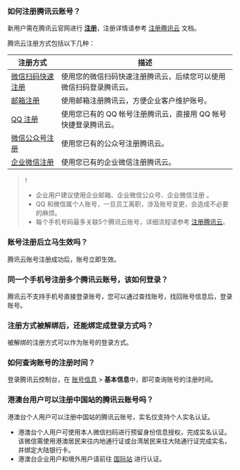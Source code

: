 ### 如何注册腾讯云账号？
新用户需在腾讯云官网进行 [**注册**](https://cloud.tencent.com/register?s_url=https%3A%2F%2Fcloud.tencent.com%2F)，注册详情请参考 [注册腾讯云](https://cloud.tencent.com/document/product/378/17985) 文档。

腾讯云注册方式包括以下几种：

| 注册方式         | 描述                                                         |
| ---------------- | ------------------------------------------------------------ |
| [微信扫码快速注册](https://cloud.tencent.com/document/product/378/17985#UseWeChatRegister) | 使用您的微信扫码快速注册腾讯云，后续您可以使用微信扫码登录腾讯云。 |
| [邮箱注册](https://cloud.tencent.com/document/product/378/17985#UseEmailRegister)         | 使用邮箱注册腾讯云，方便企业客户维护账号。                     |
| [QQ 注册](https://cloud.tencent.com/document/product/378/17985#UseQQRegister)          | 使用您已有的 QQ 帐号注册腾讯云，直接用 QQ 帐号快捷登录腾讯云。     |
| [微信公众号注册](https://cloud.tencent.com/document/product/378/17985#UseWeChatPublicRegister)  | 使用您已有的公众号注册腾讯云。                                 |
| [企业微信注册 ](https://cloud.tencent.com/document/product/378/17985#.E4.BD.BF.E7.94.A8.E4.BC.81.E4.B8.9A.E5.BE.AE.E4.BF.A1.E6.B3.A8.E5.86.8C.3Ca-id.3D.22useenterprisewechatregister.22.3E.3C.2Fa.3E) | 使用您已有的企业微信注册腾讯云。 | 


>!
> - 企业用户建议使用企业邮箱、企业微信公众号、企业微信注册 。
> - QQ 和微信属个人账号，一旦员工离职，涉及账号变更，会造成不必要的麻烦。
> - 每个手机号码最多关联5个腾讯云账号，详细流程请参考 [注册腾讯云](https://cloud.tencent.com/document/product/378/17985)。


### 账号注册后立马生效吗？

腾讯云账号注册成功后，账号立即生效。

### 同一个手机号注册多个腾讯云账号，该如何登录？

腾讯云不支持手机号直接登录账号，您可以通过查找账号，找回账号信息后，登录账号。


### 注册方式被解绑后，还能绑定成登录方式吗？

被解绑的注册方式可以作为账号的登录方式。


### 如何查询账号的注册时间？
登录腾讯云控制台，在 [账号信息](https://console.cloud.tencent.com/developer) > **基本信息**中，即可查询账号的注册时间。

### 港澳台用户可以注册中国站的腾讯云账号吗？
港澳台个人用户可以注册中国站的腾讯云账号，实名仅支持个人实名认证。
- 港澳台个人用户可使用本人微信扫码进行预留身份信息授权，完成实名认证。该微信需使用港澳居民来往内地通行证或台湾居民来往大陆通行证完成实名，并绑定大陆银行卡。
- 港澳台企业用户和境外用户请前往 [国际站](https://intl.cloud.tencent.com/) 进行认证。
